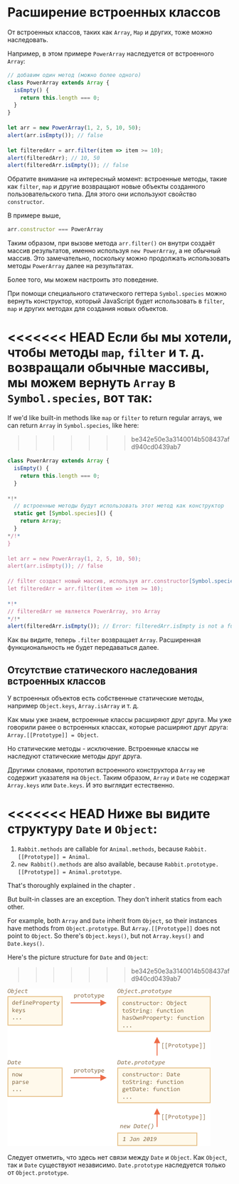 
# Расширение встроенных классов

От встроенных классов, таких как `Array`, `Map` и других, тоже можно наследовать.

Например, в этом примере `PowerArray` наследуется от встроенного `Array`:

```js run
// добавим один метод (можно более одного)
class PowerArray extends Array {
  isEmpty() {
    return this.length === 0;
  }
}

let arr = new PowerArray(1, 2, 5, 10, 50);
alert(arr.isEmpty()); // false

let filteredArr = arr.filter(item => item >= 10);
alert(filteredArr); // 10, 50
alert(filteredArr.isEmpty()); // false
```

Обратите внимание на интересный момент: встроенные методы, такие как `filter`, `map` и другие возвращают новые объекты созданного пользовательского типа. Для этого они используют свойство `constructor`.

В примере выше,
```js
arr.constructor === PowerArray
```

Таким образом, при вызове метода `arr.filter()` он внутри создаёт массив результатов, именно используя `new PowerArray`, а не обычный массив.
Это замечательно, поскольку можно продолжать использовать методы `PowerArray` далее на результатах.

Более того, мы можем настроить это поведение.

При помощи специального статического геттера `Symbol.species` можно вернуть конструктор, который JavaScript будет использовать в `filter`, `map` и других методах для создания новых объектов.

<<<<<<< HEAD
Если бы мы хотели, чтобы методы `map`, `filter` и т. д. возвращали обычные массивы, мы можем вернуть `Array` в `Symbol.species`, вот так:
=======
If we'd like built-in methods like `map` or `filter` to return regular arrays, we can return `Array` in `Symbol.species`, like here:
>>>>>>> be342e50e3a3140014b508437afd940cd0439ab7

```js run
class PowerArray extends Array {
  isEmpty() {
    return this.length === 0;
  }

*!*
  // встроенные методы будут использовать этот метод как конструктор
  static get [Symbol.species]() {
    return Array;
  }
*/!*
}

let arr = new PowerArray(1, 2, 5, 10, 50);
alert(arr.isEmpty()); // false

// filter создаст новый массив, используя arr.constructor[Symbol.species] как конструктор
let filteredArr = arr.filter(item => item >= 10);

*!*
// filteredArr не является PowerArray, это Array
*/!*
alert(filteredArr.isEmpty()); // Error: filteredArr.isEmpty is not a function
```

Как вы видите, теперь `.filter` возвращает `Array`. Расширенная функциональность не будет передаваться далее.

## Отсутствие статического наследования встроенных классов

У встроенных объектов есть собственные статические методы, например `Object.keys`, `Array.isArray` и т. д.

Как мыы уже знаем, встроенные классы расширяют друг друга.
Мы уже говорили ранее о встроенных классах, которые расширяют друг друга: `Array.[[Prototype]] = Object`.

Но статические методы - исключение. Встроенные классы не наследуют статические методы друг друга.

Другими словами, прототип встроенного конструктора `Array` не содержит указателя на `Object`. Таким образом, `Array` и `Date` не содержат `Array.keys` или `Date.keys`. И это выглядит естественно.

<<<<<<< HEAD
Ниже вы видите структуру `Date` и `Object`:
=======
1. `Rabbit.methods` are callable for `Animal.methods`, because `Rabbit.[[Prototype]] = Animal`.
2. `new Rabbit().methods` are also available, because `Rabbit.prototype.[[Prototype]] = Animal.prototype`.

That's thoroughly explained in the chapter [](info:static-properties-methods#statics-and-inheritance).

But built-in classes are an exception. They don't inherit statics from each other.

For example, both `Array` and `Date` inherit from `Object`, so their instances have methods from `Object.prototype`. But  `Array.[[Prototype]]` does not point to `Object`. So there's `Object.keys()`, but not `Array.keys()` and `Date.keys()`.

Here's the picture structure for `Date` and `Object`:
>>>>>>> be342e50e3a3140014b508437afd940cd0439ab7

![](object-date-inheritance.png)

Следует отметить, что здесь нет связи между `Date` и `Object`. Как `Object`, так и `Date` существуют независимо. `Date.prototype` наследуется только от `Object.prototype`.
